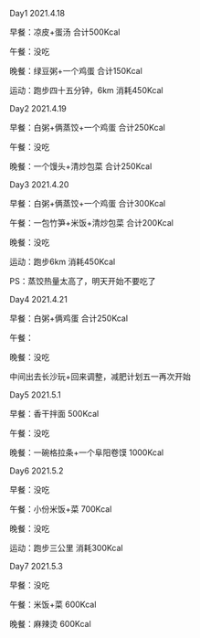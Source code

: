 Day1	2021.4.18

早餐：凉皮+蛋汤 合计500Kcal

午餐：没吃

晚餐：绿豆粥+一个鸡蛋  合计150Kcal

运动：跑步四十五分钟，6km  消耗450Kcal

Day2	2021.4.19

早餐：白粥+俩蒸饺+一个鸡蛋 合计250Kcal

午餐：没吃

晚餐：一个馒头+清炒包菜 合计250Kcal

Day3	2021.4.20

早餐：白粥+俩蒸饺+一个鸡蛋	合计300Kcal	

午餐：一包竹笋+米饭+清炒包菜   合计200Kcal

晚餐：没吃

运动：跑步6km	消耗450Kcal

PS：蒸饺热量太高了，明天开始不要吃了

Day4	2021.4.21

早餐：白粥+俩鸡蛋	合计250Kcal

午餐：

晚餐：没吃



中间出去长沙玩+回来调整，减肥计划五一再次开始



Day5	2021.5.1

早餐：香干拌面	500Kcal

午餐：没吃

晚餐：一碗格拉条+一个阜阳卷馍  1000Kcal

Day6	2021.5.2

早餐：没吃

午餐：小份米饭+菜	700Kcal

晚餐：没吃

运动：跑步三公里	消耗300Kcal

Day7	2021.5.3

早餐：没吃

午餐：米饭+菜	600Kcal

晚餐：麻辣烫	600Kcal